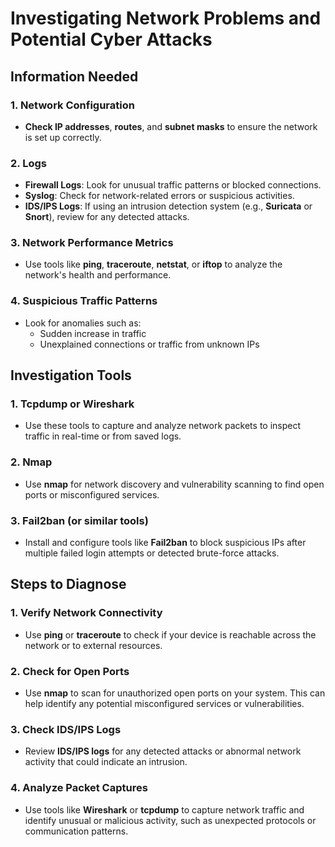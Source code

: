 # Investigating Network Problems and Potential Cyber Attacks

## Information Needed

### 1. **Network Configuration**
   - **Check IP addresses**, **routes**, and **subnet masks** to ensure the network is set up correctly.
   
### 2. **Logs**
   - **Firewall Logs**: Look for unusual traffic patterns or blocked connections.
   - **Syslog**: Check for network-related errors or suspicious activities.
   - **IDS/IPS Logs**: If using an intrusion detection system (e.g., **Suricata** or **Snort**), review for any detected attacks.

### 3. **Network Performance Metrics**
   - Use tools like **ping**, **traceroute**, **netstat**, or **iftop** to analyze the network's health and performance.
   
### 4. **Suspicious Traffic Patterns**
   - Look for anomalies such as:
     - Sudden increase in traffic
     - Unexplained connections or traffic from unknown IPs

## Investigation Tools

### 1. **Tcpdump or Wireshark**
   - Use these tools to capture and analyze network packets to inspect traffic in real-time or from saved logs.
   
### 2. **Nmap**
   - Use **nmap** for network discovery and vulnerability scanning to find open ports or misconfigured services.
   
### 3. **Fail2ban (or similar tools)**
   - Install and configure tools like **Fail2ban** to block suspicious IPs after multiple failed login attempts or detected brute-force attacks.

## Steps to Diagnose

### 1. **Verify Network Connectivity**
   - Use **ping** or **traceroute** to check if your device is reachable across the network or to external resources.

### 2. **Check for Open Ports**
   - Use **nmap** to scan for unauthorized open ports on your system. This can help identify any potential misconfigured services or vulnerabilities.

### 3. **Check IDS/IPS Logs**
   - Review **IDS/IPS logs** for any detected attacks or abnormal network activity that could indicate an intrusion.

### 4. **Analyze Packet Captures**
   - Use tools like **Wireshark** or **tcpdump** to capture network traffic and identify unusual or malicious activity, such as unexpected protocols or communication patterns.

